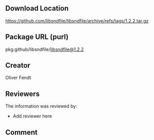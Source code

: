 ## Download Location

https://github.com/libsndfile/libsndfile/archive/refs/tags/1.2.2.tar.gz

## Package URL (purl)

pkg:github/libsndfile/libsndfile@1.2.2

## Creator

Oliver Fendt

## Reviewers

The information was reviewed by:

* Add reviewer here

## Comment

